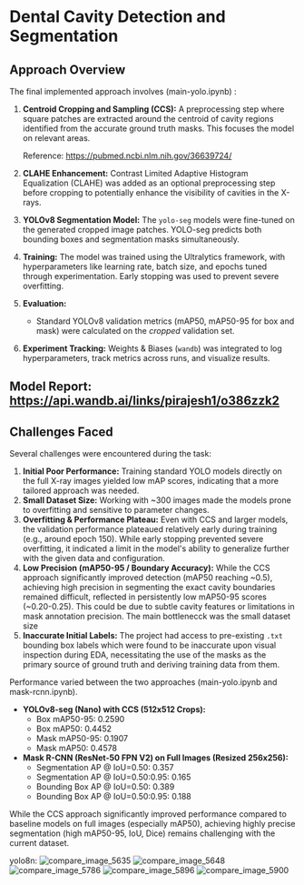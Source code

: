 # Dental Cavity Detection and Segmentation 

## Approach Overview

The final implemented approach involves (main-yolo.ipynb) :

1.  **Centroid Cropping and Sampling (CCS):** A preprocessing step where square patches are extracted around the centroid of cavity regions identified from the accurate ground truth masks. This focuses the model on relevant areas.
   
      Reference: https://pubmed.ncbi.nlm.nih.gov/36639724/
3.  **CLAHE Enhancement:** Contrast Limited Adaptive Histogram Equalization (CLAHE) was added as an optional preprocessing step before cropping to potentially enhance the visibility of cavities in the X-rays.
4.  **YOLOv8 Segmentation Model:** The `yolo-seg` models were fine-tuned on the generated cropped image patches. YOLO-seg predicts both bounding boxes and segmentation masks simultaneously.
5.  **Training:** The model was trained using the Ultralytics framework, with hyperparameters like learning rate, batch size, and epochs tuned through experimentation. Early stopping was used to prevent severe overfitting.
6.  **Evaluation:**
    * Standard YOLOv8 validation metrics (mAP50, mAP50-95 for box and mask) were calculated on the *cropped* validation set.
7.  **Experiment Tracking:** Weights & Biases (`wandb`) was integrated to log hyperparameters, track metrics across runs, and visualize results.

## Model Report: https://api.wandb.ai/links/pirajesh1/o386zzk2

## Challenges Faced

Several challenges were encountered during the task:

1.  **Initial Poor Performance:** Training standard YOLO models directly on the full X-ray images yielded low mAP scores, indicating that a more tailored approach was needed.
2.  **Small Dataset Size:** Working with ~300 images made the models prone to overfitting and sensitive to parameter changes.
3.  **Overfitting & Performance Plateau:** Even with CCS and larger models, the validation performance plateaued relatively early during training (e.g., around epoch 150). While early stopping prevented severe overfitting, it indicated a limit in the model's ability to generalize further with the given data and configuration.
4.  **Low Precision (mAP50-95 / Boundary Accuracy):** While the CCS approach significantly improved detection (mAP50 reaching ~0.5), achieving high precision in segmenting the exact cavity boundaries remained difficult, reflected in persistently low mAP50-95 scores (~0.20-0.25). This could be due to subtle cavity features or limitations in mask annotation precision. The main bottlenecck was the small dataset size
5.  **Inaccurate Initial Labels:** The project had access to pre-existing `.txt` bounding box labels which were found to be inaccurate upon visual inspection during EDA, necessitating the use of the masks as the primary source of ground truth and deriving training data from them.

Performance varied between the two approaches (main-yolo.ipynb and mask-rcnn.ipynb).

* **YOLOv8-seg (Nano) with CCS (512x512 Crops):** 
    * Box mAP50-95: 0.2590
    * Box mAP50: 0.4452
    * Mask mAP50-95: 0.1907
    * Mask mAP50: 0.4578
* **Mask R-CNN (ResNet-50 FPN V2) on Full Images (Resized 256x256):**
    * Segmentation AP @ IoU=0.50: 0.357
    * Segmentation AP @ IoU=0.50:0.95: 0.165
    * Bounding Box AP @ IoU=0.50: 0.389
    * Bounding Box AP @ IoU=0.50:0.95: 0.188

While the CCS approach significantly improved performance compared to baseline models on full images (especially mAP50), achieving highly precise segmentation (high mAP50-95, IoU, Dice) remains challenging with the current dataset.

yolo8n: 
![compare_image_5635](https://github.com/user-attachments/assets/7d7ef85e-ea47-4389-ac77-a746153c9e58)
![compare_image_5648](https://github.com/user-attachments/assets/7041cfa6-2413-48ac-8f12-ebefceb3213d)
![compare_image_5786](https://github.com/user-attachments/assets/c2584764-d944-4f8f-a29a-4d83b5ac47e8)
![compare_image_5896](https://github.com/user-attachments/assets/d5dd1124-ab4d-4269-9bdc-6648c7bb8dd0)
![compare_image_5900](https://github.com/user-attachments/assets/cb607966-d889-4033-9dcb-4b79da57798d)


